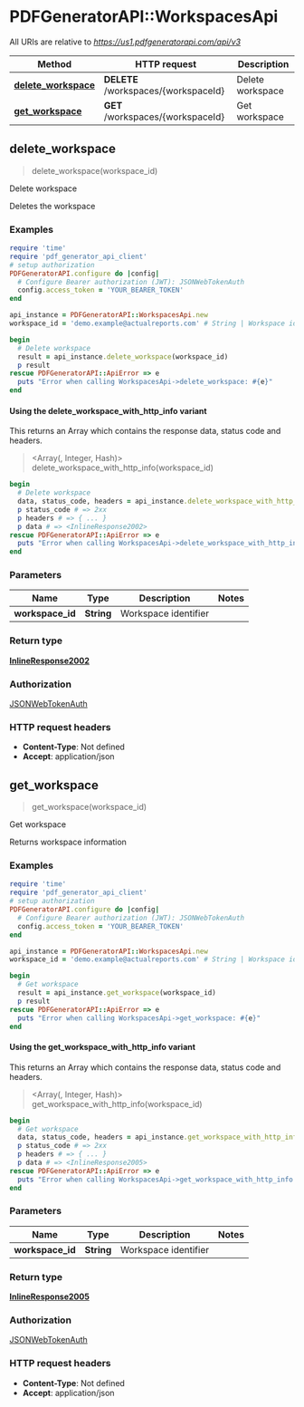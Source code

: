 # PDFGeneratorAPI::WorkspacesApi

All URIs are relative to *https://us1.pdfgeneratorapi.com/api/v3*

| Method | HTTP request | Description |
| ------ | ------------ | ----------- |
| [**delete_workspace**](WorkspacesApi.md#delete_workspace) | **DELETE** /workspaces/{workspaceId} | Delete workspace |
| [**get_workspace**](WorkspacesApi.md#get_workspace) | **GET** /workspaces/{workspaceId} | Get workspace |


## delete_workspace

> <InlineResponse2002> delete_workspace(workspace_id)

Delete workspace

Deletes the workspace

### Examples

```ruby
require 'time'
require 'pdf_generator_api_client'
# setup authorization
PDFGeneratorAPI.configure do |config|
  # Configure Bearer authorization (JWT): JSONWebTokenAuth
  config.access_token = 'YOUR_BEARER_TOKEN'
end

api_instance = PDFGeneratorAPI::WorkspacesApi.new
workspace_id = 'demo.example@actualreports.com' # String | Workspace identifier

begin
  # Delete workspace
  result = api_instance.delete_workspace(workspace_id)
  p result
rescue PDFGeneratorAPI::ApiError => e
  puts "Error when calling WorkspacesApi->delete_workspace: #{e}"
end
```

#### Using the delete_workspace_with_http_info variant

This returns an Array which contains the response data, status code and headers.

> <Array(<InlineResponse2002>, Integer, Hash)> delete_workspace_with_http_info(workspace_id)

```ruby
begin
  # Delete workspace
  data, status_code, headers = api_instance.delete_workspace_with_http_info(workspace_id)
  p status_code # => 2xx
  p headers # => { ... }
  p data # => <InlineResponse2002>
rescue PDFGeneratorAPI::ApiError => e
  puts "Error when calling WorkspacesApi->delete_workspace_with_http_info: #{e}"
end
```

### Parameters

| Name | Type | Description | Notes |
| ---- | ---- | ----------- | ----- |
| **workspace_id** | **String** | Workspace identifier |  |

### Return type

[**InlineResponse2002**](InlineResponse2002.md)

### Authorization

[JSONWebTokenAuth](../README.md#JSONWebTokenAuth)

### HTTP request headers

- **Content-Type**: Not defined
- **Accept**: application/json


## get_workspace

> <InlineResponse2005> get_workspace(workspace_id)

Get workspace

Returns workspace information

### Examples

```ruby
require 'time'
require 'pdf_generator_api_client'
# setup authorization
PDFGeneratorAPI.configure do |config|
  # Configure Bearer authorization (JWT): JSONWebTokenAuth
  config.access_token = 'YOUR_BEARER_TOKEN'
end

api_instance = PDFGeneratorAPI::WorkspacesApi.new
workspace_id = 'demo.example@actualreports.com' # String | Workspace identifier

begin
  # Get workspace
  result = api_instance.get_workspace(workspace_id)
  p result
rescue PDFGeneratorAPI::ApiError => e
  puts "Error when calling WorkspacesApi->get_workspace: #{e}"
end
```

#### Using the get_workspace_with_http_info variant

This returns an Array which contains the response data, status code and headers.

> <Array(<InlineResponse2005>, Integer, Hash)> get_workspace_with_http_info(workspace_id)

```ruby
begin
  # Get workspace
  data, status_code, headers = api_instance.get_workspace_with_http_info(workspace_id)
  p status_code # => 2xx
  p headers # => { ... }
  p data # => <InlineResponse2005>
rescue PDFGeneratorAPI::ApiError => e
  puts "Error when calling WorkspacesApi->get_workspace_with_http_info: #{e}"
end
```

### Parameters

| Name | Type | Description | Notes |
| ---- | ---- | ----------- | ----- |
| **workspace_id** | **String** | Workspace identifier |  |

### Return type

[**InlineResponse2005**](InlineResponse2005.md)

### Authorization

[JSONWebTokenAuth](../README.md#JSONWebTokenAuth)

### HTTP request headers

- **Content-Type**: Not defined
- **Accept**: application/json

